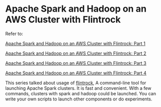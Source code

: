 # Apache Spark and Hadoop on an AWS Cluster with Flintrock

Refer to:

[Apache Spark and Hadoop on an AWS Cluster with Flintrock: Part 1](https://medium.com/@jon.froiland/apache-spark-and-hadoop-on-an-aws-cluster-with-flintrock-part-1-7a8f90e1a381)

[Apache Spark and Hadoop on an AWS Cluster with Flintrock: Part 2](https://medium.com/@jon.froiland/apache-spark-and-hadoop-on-an-aws-cluster-with-flintrock-part-2-34f4cdb6cae3)

[Apache Spark and Hadoop on an AWS Cluster with Flintrock: Part 3](https://medium.com/@jon.froiland/apache-spark-and-hadoop-on-an-aws-cluster-with-flintrock-part-3-7e3693068c6b)

[Apache Spark and Hadoop on an AWS Cluster with Flintrock: Part 4](https://medium.com/@jon.froiland/apache-spark-and-hadoop-on-an-aws-cluster-with-flintrock-part-4-42cf55787928)



This series talked about usage of [flintrock](https://github.com/nchammas/flintrock), A command-line tool for launching Apache Spark clusters. It is fast and convenient. With a few commands, clusters with spark and hadoop could be launched. You can write your own scripts  to launch other components or do experiments.